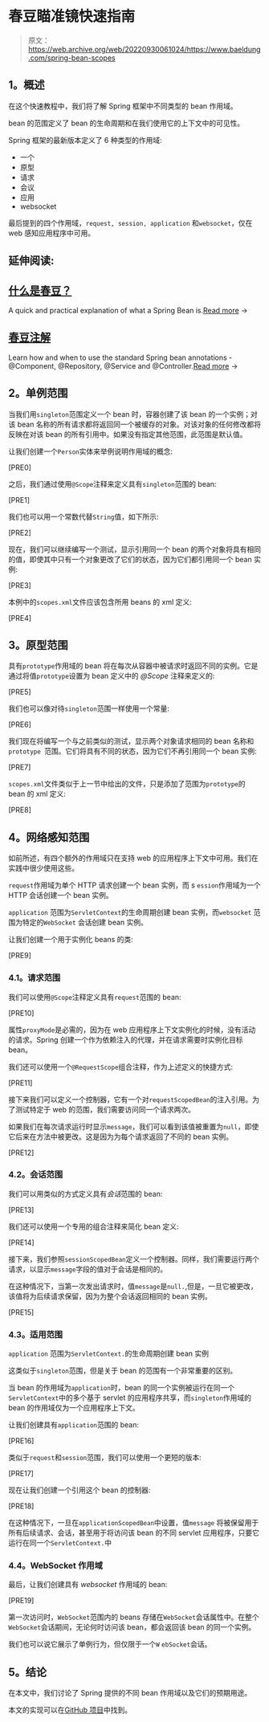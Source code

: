 # 春豆瞄准镜快速指南

> 原文：<https://web.archive.org/web/20220930061024/https://www.baeldung.com/spring-bean-scopes>

## **1。概述**

在这个快速教程中，我们将了解 Spring 框架中不同类型的 bean 作用域。

bean 的范围定义了 bean 的生命周期和在我们使用它的上下文中的可见性。

Spring 框架的最新版本定义了 6 种类型的作用域:

*   一个
*   原型
*   请求
*   会议
*   应用
*   websocket

最后提到的四个作用域，`request, session, application` 和`websocket`，仅在 web 感知应用程序中可用。

## 延伸阅读:

## [什么是春豆？](/web/20221002235014/https://www.baeldung.com/spring-bean)

A quick and practical explanation of what a Spring Bean is.[Read more](/web/20221002235014/https://www.baeldung.com/spring-bean) →

## [春豆注解](/web/20221002235014/https://www.baeldung.com/spring-bean-annotations)

Learn how and when to use the standard Spring bean annotations - @Component, @Repository, @Service and @Controller.[Read more](/web/20221002235014/https://www.baeldung.com/spring-bean-annotations) →

## **2。单例范围**

当我们用`singleton`范围定义一个 bean 时，容器创建了该 bean 的一个实例；对该 bean 名称的所有请求都将返回同一个被缓存的对象。对该对象的任何修改都将反映在对该 bean 的所有引用中。如果没有指定其他范围，此范围是默认值。

让我们创建一个`Person`实体来举例说明作用域的概念:

[PRE0]

之后，我们通过使用`@Scope`注释来定义具有`singleton`范围的 bean:

[PRE1]

我们也可以用一个常数代替`String`值，如下所示:

[PRE2]

现在，我们可以继续编写一个测试，显示引用同一个 bean 的两个对象将具有相同的值，即使其中只有一个对象更改了它们的状态，因为它们都引用同一个 bean 实例:

[PRE3]

本例中的`scopes.xml`文件应该包含所用 beans 的 xml 定义:

[PRE4]

## **3。原型范围**

具有`prototype`作用域的 bean 将在每次从容器中被请求时返回不同的实例。它是通过将值`prototype`设置为 bean 定义中的 *@Scope* 注释来定义的:

[PRE5]

我们也可以像对待`singleton`范围一样使用一个常量:

[PRE6]

我们现在将编写一个与之前类似的测试，显示两个对象请求相同的 bean 名称和`prototype `范围。它们将具有不同的状态，因为它们不再引用同一个 bean 实例:

[PRE7]

`scopes.xml`文件类似于上一节中给出的文件，只是添加了范围为`prototype`的 bean 的 xml 定义:

[PRE8]

## **4。网络感知范围**

如前所述，有四个额外的作用域只在支持 web 的应用程序上下文中可用。我们在实践中很少使用这些。

`request`作用域为单个 HTTP 请求创建一个 bean 实例，而 s `ession`作用域为一个 HTTP 会话创建一个 bean 实例。

`application` 范围为`ServletContext`的生命周期创建 bean 实例，而`websocket` 范围为特定的`WebSocket` 会话创建 bean 实例。

让我们创建一个用于实例化 beans 的类:

[PRE9]

### **4.1。请求范围**

我们可以使用`@Scope`注释定义具有`request`范围的 bean:

[PRE10]

属性`proxyMode`是必需的，因为在 web 应用程序上下文实例化的时候，没有活动的请求。Spring 创建一个作为依赖注入的代理，并在请求需要时实例化目标 bean。

我们还可以使用一个`@RequestScope`组合注释，作为上述定义的快捷方式:

[PRE11]

接下来我们可以定义一个控制器，它有一个对`requestScopedBean`的注入引用。为了测试特定于 web 的范围，我们需要访问同一个请求两次。

如果我们在每次请求运行时显示`message`，我们可以看到该值被重置为`null`，即使它后来在方法中被更改。这是因为为每个请求返回了不同的 bean 实例。

[PRE12]

### **4.2。会话范围**

我们可以用类似的方式定义具有*会话*范围的 bean:

[PRE13]

我们还可以使用一个专用的组合注释来简化 bean 定义:

[PRE14]

接下来，我们参照`sessionScopedBean`定义一个控制器。同样，我们需要运行两个请求，以显示`message`字段的值对于会话是相同的。

在这种情况下，当第一次发出请求时，值`message`是`null.`,但是，一旦它被更改，该值将为后续请求保留，因为为整个会话返回相同的 bean 实例。

[PRE15]

### **4.3。适用范围**

`application` 范围为`ServletContext.`的生命周期创建 bean 实例

这类似于`singleton`范围，但是关于 bean 的范围有一个非常重要的区别。

当 bean 的作用域为`application`时，bean 的同一个实例被运行在同一个`ServletContext`中的多个基于 servlet 的应用程序共享，而`singleton`作用域的 bean 的作用域仅为一个应用程序上下文。

让我们创建具有`application`范围的 bean:

[PRE16]

类似于`request`和`session`范围，我们可以使用一个更短的版本:

[PRE17]

现在让我们创建一个引用这个 bean 的控制器:

[PRE18]

在这种情况下，一旦在`applicationScopedBean`中设置，值`message` 将被保留用于所有后续请求、会话，甚至用于将访问该 bean 的不同 servlet 应用程序，只要它运行在同一个`ServletContext.`中

### 4.4。WebSocket 作用域

最后，让我们创建具有 *websocket* 作用域的 bean:

[PRE19]

第一次访问时，`WebSocket`范围内的 beans 存储在`WebSocket`会话属性中。在整个`WebSocket`会话期间，无论何时访问该 bean，都会返回该 bean 的同一个实例。

我们也可以说它展示了单例行为，但仅限于一个`W` `ebSocket`会话。

## **5。结论**

在本文中，我们讨论了 Spring 提供的不同 bean 作用域以及它们的预期用途。

本文的实现可以在[GitHub 项目](https://web.archive.org/web/20221002235014/https://github.com/eugenp/tutorials/tree/master/spring-core-2 "The Full Registration Example Project on Github ")中找到。